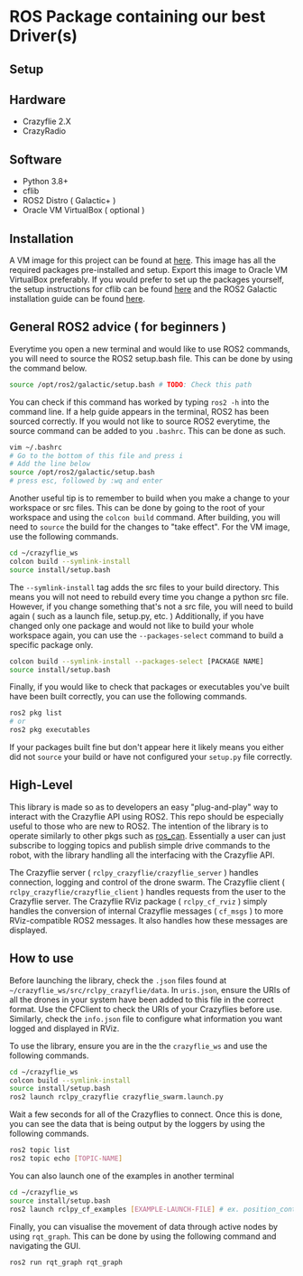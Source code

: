 # ROS Package containing our best Driver(s)

## Setup

## Hardware
* Crazyflie 2.X 
* CrazyRadio

## Software
* Python 3.8+
* cflib
* ROS2 Distro ( Galactic+ )
* Oracle VM VirtualBox ( optional )

## Installation
A VM image for this project can be found at [here](""). This image has all the required packages pre-installed and setup. Export this image to Oracle VM VirtualBox preferably.
If you would prefer to set up the packages yourself, the setup instructions for cflib can be found [here]("") and the ROS2 Galactic installation guide can be found [here]("").

## General ROS2 advice ( for beginners )
Everytime you open a new terminal and would like to use ROS2 commands, you will need to source the ROS2 setup.bash file. This can be done by using the command below.
```bash
source /opt/ros2/galactic/setup.bash # TODO: Check this path
```
You can check if this command has worked by typing `ros2 -h` into the command line. If a help guide appears in the terminal, ROS2 has been sourced correctly.
If you would not like to source ROS2 everytime, the source command can be added to you `.bashrc`. This can be done as such.
```bash
vim ~/.bashrc
# Go to the bottom of this file and press i
# Add the line below
source /opt/ros2/galactic/setup.bash
# press esc, followed by :wq and enter
```

Another useful tip is to remember to build when you make a change to your workspace or src files. This can be done by going to the root of your workspace and using the `colcon build` command. After building, you will need to `source` the build for the changes to "take effect". For the VM image, use the following commands.
```bash
cd ~/crazyflie_ws
colcon build --symlink-install
source install/setup.bash
```
The `--symlink-install` tag adds the src files to your build directory. This means you will not need to rebuild every time you change a python src file. However, if you change something that's not a src file, you will need to build again ( such as a launch file, setup.py, etc. )
Additionally, if you have changed only one package and would not like to build your whole workspace again, you can use the `--packages-select` command to build a specific package only.
```bash
colcon build --symlink-install --packages-select [PACKAGE NAME]
source install/setup.bash
```

Finally, if you would like to check that packages or executables you've built have been built correctly, you can use the following commands.
```bash
ros2 pkg list
# or
ros2 pkg executables
```
If your packages built fine but don't appear here it likely means you either did not `source` your build or have not configured your `setup.py` file correctly.

## High-Level

This library is made so as to developers an easy "plug-and-play" way to interact with the Crazyflie API using ROS2. This repo should be especially useful to those who are new to ROS2. The intention of the library is to operate similarly to other pkgs such as [ros_can](""). Essentially a user can just subscribe to logging topics and publish simple drive commands to the robot, with the library handling all the interfacing with the Crazyflie API. 

The Crazyflie server ( `rclpy_crazyflie/crazyflie_server` ) handles connection, logging and control of the drone swarm. The Crazyflie client ( `rclpy_crazyflie/crazyflie_client` ) handles requests from the user to the Crazyflie server. The Crazyflie RViz package ( `rclpy_cf_rviz` ) simply handles the conversion of internal Crazyflie messages ( `cf_msgs` ) to more RViz-compatible ROS2 messages. It also handles how these messages are displayed. 

## How to use

Before launching the library, check the `.json` files found at `~/crazyflie_ws/src/rclpy_crazyflie/data`. In `uris.json`, ensure the URIs of all the drones in your system have been added to this file in the correct format. Use the CFClient to check the URIs of your Crazyflies before use. Similarly, check the `info.json` file to configure what information you want logged and displayed in RViz.

To use the library, ensure you are in the the `crazyflie_ws` and use the following commands.
```bash
cd ~/crazyflie_ws
colcon build --symlink-install 
source install/setup.bash
ros2 launch rclpy_crazyflie crazyflie_swarm.launch.py
```

Wait a few seconds for all of the Crazyflies to connect. Once this is done, you can see the data that is being output by the loggers by using the following commands. 
```bash
ros2 topic list
ros2 topic echo [TOPIC-NAME]
```

You can also launch one of the examples in another terminal
```bash
cd ~/crazyflie_ws
source install/setup.bash
ros2 launch rclpy_cf_examples [EXAMPLE-LAUNCH-FILE] # ex. position_control
```

Finally, you can visualise the movement of data through active nodes by using `rqt_graph`. This can be done by using the following command and navigating the GUI.
```bash
ros2 run rqt_graph rqt_graph
```
